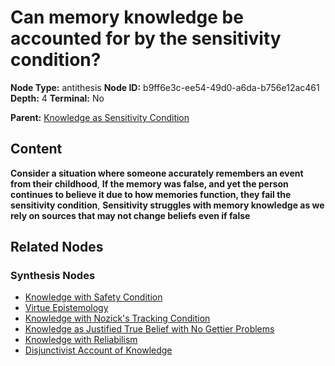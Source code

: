 # Can memory knowledge be accounted for by the sensitivity condition?

**Node Type:** antithesis
**Node ID:** b9ff6e3c-ee54-49d0-a6da-b756e12ac461
**Depth:** 4
**Terminal:** No

**Parent:** [Knowledge as Sensitivity Condition](knowledge-as-sensitivity-condition-synthesis-b3a5cd6b-f4a9-4dfb-b65c-615017517828.md)

## Content

**Consider a situation where someone accurately remembers an event from their childhood**, **If the memory was false, and yet the person continues to believe it due to how memories function, they fail the sensitivity condition**, **Sensitivity struggles with memory knowledge as we rely on sources that may not change beliefs even if false**

## Related Nodes

### Synthesis Nodes

- [Knowledge with Safety Condition](knowledge-with-safety-condition-synthesis-79b7d996-a570-4974-b1f0-c83250e10eb2.md)
- [Virtue Epistemology](virtue-epistemology-synthesis-411ca33e-226c-4287-aa91-24f596d144cf.md)
- [Knowledge with Nozick's Tracking Condition](knowledge-with-nozicks-tracking-condition-synthesis-8c901b33-d73f-44cc-8d5d-e1f948d3a5f4.md)
- [Knowledge as Justified True Belief with No Gettier Problems](knowledge-as-justified-true-belief-with-no-gettier-problems-synthesis-288b0856-fbb7-4a72-92a1-e5b762823620.md)
- [Knowledge with Reliabilism](knowledge-with-reliabilism-synthesis-f809ea62-94aa-4550-9eb9-2d68fbb3adab.md)
- [Disjunctivist Account of Knowledge](disjunctivist-account-of-knowledge-synthesis-289fcd2a-5929-4ad0-a758-da46269642a6.md)

